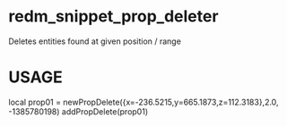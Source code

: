 # redm_snippet_prop_deleter
Deletes entities found at given position / range 

# USAGE
local prop01 = newPropDelete({x=-236.5215,y=665.1873,z=112.3183},2.0, -1385780198)
addPropDelete(prop01) 
